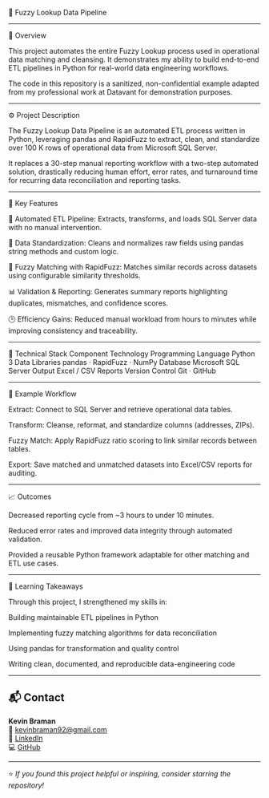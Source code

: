 🧠 Fuzzy Lookup Data Pipeline

---

📖 Overview

This project automates the entire Fuzzy Lookup process used in operational data matching and cleansing.
It demonstrates my ability to build end-to-end ETL pipelines in Python for real-world data engineering workflows.

The code in this repository is a sanitized, non-confidential example adapted from my professional work at Datavant for demonstration purposes.

---

⚙️ Project Description

The Fuzzy Lookup Data Pipeline is an automated ETL process written in Python, leveraging pandas and RapidFuzz to extract, clean, and standardize over 100 K rows of operational data from Microsoft SQL Server.

It replaces a 30-step manual reporting workflow with a two-step automated solution, drastically reducing human effort, error rates, and turnaround time for recurring data reconciliation and reporting tasks.

---

🧩 Key Features

🔄 Automated ETL Pipeline: Extracts, transforms, and loads SQL Server data with no manual intervention.

🧹 Data Standardization: Cleans and normalizes raw fields using pandas string methods and custom logic.

🤝 Fuzzy Matching with RapidFuzz: Matches similar records across datasets using configurable similarity thresholds.

📊 Validation & Reporting: Generates summary reports highlighting duplicates, mismatches, and confidence scores.

🕒 Efficiency Gains: Reduced manual workload from hours to minutes while improving consistency and traceability.

---

🧠 Technical Stack
Component	Technology
Programming Language	Python 3
Data Libraries	pandas · RapidFuzz · NumPy
Database	Microsoft SQL Server
Output	Excel / CSV Reports
Version Control	Git · GitHub

---

🧾 Example Workflow

Extract: Connect to SQL Server and retrieve operational data tables.

Transform: Cleanse, reformat, and standardize columns (addresses, ZIPs).

Fuzzy Match: Apply RapidFuzz ratio scoring to link similar records between tables.

Export: Save matched and unmatched datasets into Excel/CSV reports for auditing.

---

📈 Outcomes

Decreased reporting cycle from ~3 hours to under 10 minutes.

Reduced error rates and improved data integrity through automated validation.

Provided a reusable Python framework adaptable for other matching and ETL use cases.

---

🧠 Learning Takeaways

Through this project, I strengthened my skills in:

Building maintainable ETL pipelines in Python

Implementing fuzzy matching algorithms for data reconciliation

Using pandas for transformation and quality control

Writing clean, documented, and reproducible data-engineering code

---

## 📬 Contact
**Kevin Braman**  
📧 [kevinbraman92@gmail.com](mailto:kevinbraman92@gmail.com)  
💼 [LinkedIn](https://www.linkedin.com/in/kevin-braman-a7974a129/)  
💻 [GitHub](https://github.com/kevinbraman92)

---

⭐ *If you found this project helpful or inspiring, consider starring the repository!*
